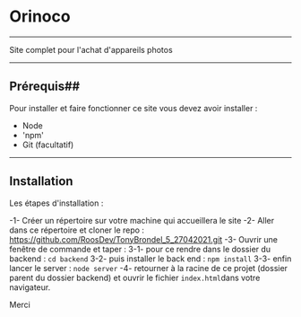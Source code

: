 # Orinoco #

----------------------------

Site complet pour l'achat d'appareils photos

----------------------------

## Prérequis##

Pour installer et faire fonctionner ce site vous devez avoir installer :
* Node 
* 'npm'
* Git (facultatif)

----------------------------

## Installation ##

Les étapes d'installation :

-1- Créer un répertoire sur votre machine qui accueillera le site
-2- Aller dans ce répertoire et cloner le repo : https://github.com/RoosDev/TonyBrondel_5_27042021.git 
-3- Ouvrir une fenêtre de commande et taper : 
    3-1- pour ce rendre dans le dossier du backend : `cd backend`
    3-2- puis installer le back end : `npm install`
    3-3- enfin lancer le server : `node server`
-4- retourner à la racine de ce projet (dossier parent du dossier backend) et ouvrir le fichier `index.html`dans votre navigateur.


Merci 
